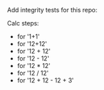 Add integrity tests for this repo:

Calc steps:
* for '1+1'
* for '12+12'
* for '12 + 12'
* for '12 - 12'
* for '12 * 12'
* for '12 / 12'
* for '12 + 12 - 12 + 3'

